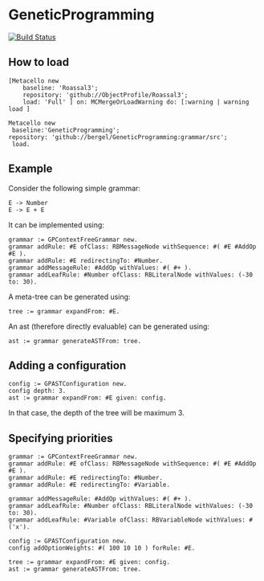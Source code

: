 # GeneticProgramming

[![Build Status](https://travis-ci.com/bergel/GeneticProgramming.svg?branch=grammar)](https://travis-ci.com/bergel/GeneticProgramming)

## How to load



```Smalltalk
[Metacello new
    baseline: 'Roassal3';
    repository: 'github://ObjectProfile/Roassal3';
    load: 'Full' ] on: MCMergeOrLoadWarning do: [:warning | warning load ]

Metacello new
 baseline:'GeneticProgramming';
repository: 'github://bergel/GeneticProgramming:grammar/src';
 load.
```

## Example 

Consider the following simple grammar:
```
E -> Number
E -> E + E
```

It can be implemented using:

```Smalltalk
grammar := GPContextFreeGrammar new.
grammar addRule: #E ofClass: RBMessageNode withSequence: #( #E #AddOp #E ).
grammar addRule: #E redirectingTo: #Number.
grammar addMessageRule: #AddOp withValues: #( #+ ).
grammar addLeafRule: #Number ofClass: RBLiteralNode withValues: (-30 to: 30).
```

A meta-tree can be generated using:
```Smalltalk
tree := grammar expandFrom: #E.
```

An ast (therefore directly evaluable) can be generated using:
```Smalltalk
ast := grammar generateASTFrom: tree.
```

## Adding a configuration

```Smalltalk
config := GPASTConfiguration new.
config depth: 3.
ast := grammar expandFrom: #E given: config.
```

In that case, the depth of the tree will be maximum 3.

## Specifying priorities

```Smalltalk
grammar := GPContextFreeGrammar new.
grammar addRule: #E ofClass: RBMessageNode withSequence: #( #E #AddOp #E ).
grammar addRule: #E redirectingTo: #Number.
grammar addRule: #E redirectingTo: #Variable.

grammar addMessageRule: #AddOp withValues: #( #+ ).
grammar addLeafRule: #Number ofClass: RBLiteralNode withValues: (-30 to: 30).
grammar addLeafRule: #Variable ofClass: RBVariableNode withValues: #('x').

config := GPASTConfiguration new.
config addOptionWeights: #( 100 10 10 ) forRule: #E.

tree := grammar expandFrom: #E given: config.
ast := grammar generateASTFrom: tree.
```

